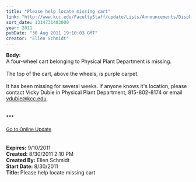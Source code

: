 ```yaml
---
title: "Please help locate missing cart"
link: "http://www.kcc.edu/FacultyStaff/update/Lists/Announcements/DispForm.aspx?ID=422"
sort_date: 1314731403000
year: 2011
pubDate: "30 Aug 2011 19:10:03 GMT"
creator: "Ellen Schmidt"
---
```


<div><b>Body:</b> <div class="ExternalClass3033F46B5A684DFF8DF4134C401E46DB">
<div>A four-wheel cart belonging to Physical Plant Department is missing. </div>
<div> </div>
<div>The top of the cart, above the wheels, is purple carpet.</div>
<div> </div>
<div>It has been missing for several weeks. If anyone knows it's location, please contact Vicky Dubie in Physical Plant Department, <span style="white-space:nowrap" class="baec5a81-e4d6-4674-97f3-e9220f0136c1">815-802-8174</span> or email <a href="mailto:vdubie@kcc.edu">vdubie@kcc.edu</a>.</div>
<div> </div>
<div> </div>
<div>***</div>
<div> </div>
<div>
<div><font size="2"><a href="/FacultyStaff/update/Pages/dailyupdate.aspx">Go to Online Update</a></font></div>
<div><font size="2"></font> </div>
<div> </div></div></div></div>
<div><b>Expires:</b> 9/10/2011</div>
<div><b>Created:</b> 8/30/2011 2:10 PM</div>
<div><b>Created By:</b> Ellen Schmidt</div>
<div><b>Start Date:</b> 8/30/2011</div>
<div><b>Title:</b> Please help locate missing cart</div>
